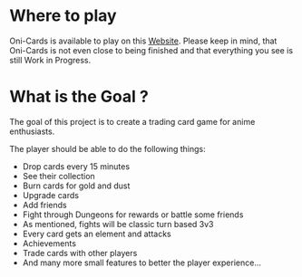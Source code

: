 # Where to play

Oni-Cards is available to play on this [Website](https://oni.maikeru.dev). Please keep in mind, that Oni-Cards is not even close to being finished and that everything you see is still Work in Progress.

# What is the Goal ?

The goal of this project is to create a trading card game for anime enthusiasts.

The player should be able to do the following things:

* Drop cards every 15 minutes
* See their collection
* Burn cards for gold and dust
* Upgrade cards
* Add friends
* Fight through Dungeons for rewards or battle some friends
* As mentioned, fights will be classic turn based 3v3
* Every card gets an element and attacks
* Achievements
* Trade cards with other players
* And many more small features to better the player experience...

